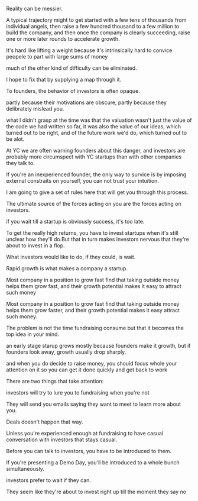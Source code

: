
Reality can be messier.

A typical trajectory might to get started with a few tens of thousands from individual angels, then raise a few hundred thousand to a few million to build the company, and then 
once the company is clearly succeeding, raise one or more later rounds to accelerate growth.

It's hard like lifting a weight because it's intrinsically hard to convice peopele to part with large sums of money

much of the other kind of difficulty can be eliminated.

I hope to fix that by supplying a map through it.

To founders, the behavior of investors is often opaque.

partly because their motivations are obscure, partly because they delibrately mislead you.

what I didn't grasp at the time was that the valuation wasn't just the value of the code we had written so far,
it was also the value of our ideas, which turned out to be right, and of the future work we'd do, which turned out to be alot.

At YC we are often warning founders about this danger, and investors are probably more circumspect with YC startups than with other companies they talk to.

If you're an inexperienced founder, the only way to survice is by imposing external constraits on yourself, you can not trust your intuition.

I am going to give a set of rules here that will get you through this process.

The ultimate source of the forces acting on you are the forces acting on investors.

if you wait till a startup is obviously success, it's too late.

To get the really high returns, you have to invest startups when it's still unclear how they'll do.But that
in turn makes investors nervous that they're about to invest in a flop.


What investors would like to do, if they could, is wait.

Rapid growth is what makes a company a startup.

Most company in a position to grow fast find that taking outside money helps them grow fast, and their growth potential makes it easy to attract such money

Most company in a position to grow fast find that taking outside money helps them grow faster, and their growth potential makes it easy attract such money.

The problem is not the time fundraising consume but that it becomes the top idea in your mind.

an early stage starup grows mostly because founders make it growth, but if founders look away, growth usually drop sharply.

and when you do decide to raise money, you should focus whole your attention on it so you can get it done quickly and get back to work

There are two things that take attention:

investors will try to lure you to fundraising when you're not

They will send you emails saying they want to meet to learn more about you.

Deals doesn't happen that way.

Unless you're experienced enough at fundraising to have casual conversation with investors that stays casual.

Before you can talk to investors, you have to be introduced to them.

If you're presenting a Demo Day, you'll be introduced to a whole bunch simultaneously.

investors prefer to wait if they can.

They seem like they're about to invest right up till the moment they say no









